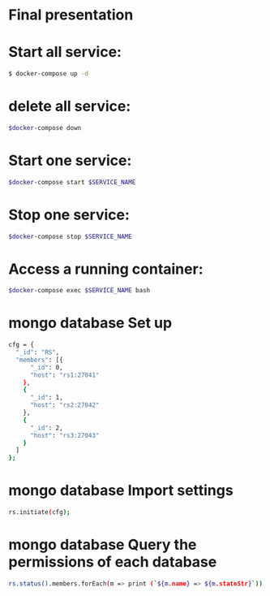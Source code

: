 # Final presentation

# Start all service:

```sh
$ docker-compose up -d
```

# delete all service:

```sh
$docker-compose down

```

# Start one service:

```sh
$docker-compose start $SERVICE_NAME 
```

# Stop one service:

```sh
$docker-compose stop $SERVICE_NAME
```

# Access a running container:

```sh
$docker-compose exec $SERVICE_NAME bash
```
# mongo database Set up 
```sh
cfg = {
  "_id": "RS",
  "members": [{
      "_id": 0,
      "host": "rs1:27041"
    },
    {
      "_id": 1,
      "host": "rs2:27042"
    },
    {
      "_id": 2,
      "host": "rs3:27043"
    }
  ]
};
```
# mongo database Import settings
```sh
rs.initiate(cfg);
```

# mongo database Query the permissions of each database
```sh
rs.status().members.forEach(m => print (`${m.name} => ${m.stateStr}`))
```


